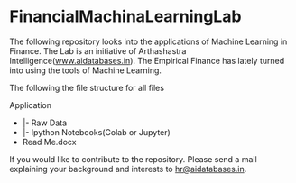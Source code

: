 # FinancialMachinaLearningLab

The following repository looks into the applications of Machine Learning in Finance. The Lab is an initiative of Arthashastra Intelligence(www.aidatabases.in). The Empirical Finance has lately turned into using the tools of Machine Learning. 

The following the file structure for all files

Application
* |- Raw Data
* |- Ipython Notebooks(Colab or Jupyter)
* Read Me.docx










If you would like to contribute to the repository. Please send a mail explaining your background and interests to hr@aidatabases.in. 

